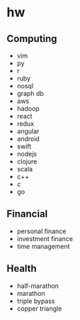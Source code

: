# hw

## Computing

* vim
* py
* r
* ruby
* nosql
* graph db
* aws
* hadoop
* react
* redux
* angular
* android
* swift
* nodejs
* clojure
* scala
* c++
* c
* go

## Financial

* personal finance
* investment finance
* time management

## Health

* half-marathon
* marathon
* triple bypass
* copper triangle

